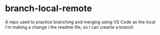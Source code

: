 # branch-local-remote
A repo used to practice branching and merging using VS Code as the local 
I'm making a change i the readme file, so I can crearte a branch
